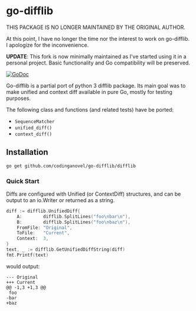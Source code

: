 go-difflib
==========

THIS PACKAGE IS NO LONGER MAINTAINED BY THE ORIGINAL AUTHOR.

At this point, I have no longer the time nor the interest to work on go-difflib. I apologize for the inconvenience.

**UPDATE**: This fork is now minimally maintained as I've started using it in a personal project. Basic functionality and Go compatibility will be preserved.

[![GoDoc](https://godoc.org/github.com/codinganovel/go-difflib/difflib?status.svg)](https://godoc.org/github.com/codinganovel/go-difflib/difflib)

Go-difflib is a partial port of python 3 difflib package. Its main goal
was to make unified and context diff available in pure Go, mostly for
testing purposes.

The following class and functions (and related tests) have be ported:

* `SequenceMatcher`
* `unified_diff()`
* `context_diff()`

## Installation

```bash
go get github.com/codinganovel/go-difflib/difflib
```

### Quick Start

Diffs are configured with Unified (or ContextDiff) structures, and can
be output to an io.Writer or returned as a string.

```Go
diff := difflib.UnifiedDiff{
    A:        difflib.SplitLines("foo\nbar\n"),
    B:        difflib.SplitLines("foo\nbaz\n"),
    FromFile: "Original",
    ToFile:   "Current",
    Context:  3,
}
text, _ := difflib.GetUnifiedDiffString(diff)
fmt.Printf(text)
```

would output:

```
--- Original
+++ Current
@@ -1,3 +1,3 @@
 foo
-bar
+baz
```

